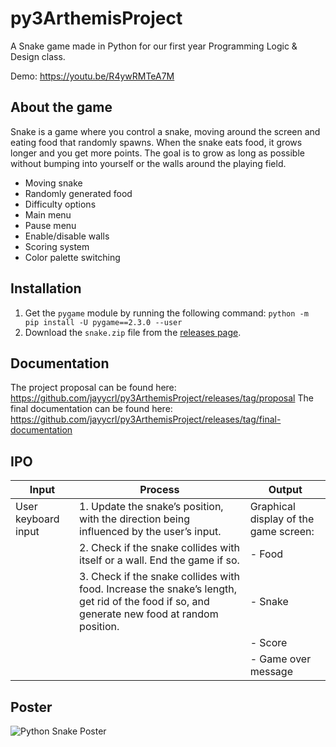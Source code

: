 # py3ArthemisProject
A Snake game made in Python for our first year Programming Logic &amp; Design class.

Demo: https://youtu.be/R4ywRMTeA7M

## About the game
Snake is a game where you control a snake, moving around the screen and eating food that randomly spawns. When the snake eats food, it grows longer and you get more points. The goal is to grow as long as possible without bumping into yourself or the walls around the playing field.
- Moving snake
- Randomly generated food
- Difficulty options
- Main menu
- Pause menu
- Enable/disable walls
- Scoring system
- Color palette switching

## Installation
1. Get the `pygame` module by running the following command: `python -m pip install -U pygame==2.3.0 --user`
2. Download the `snake.zip` file from the [releases page](https://github.com/jayycrl/py3ArthemisProject/releases/latest).

## Documentation
The project proposal can be found here: https://github.com/jayycrl/py3ArthemisProject/releases/tag/proposal
The final documentation can be found here: https://github.com/jayycrl/py3ArthemisProject/releases/tag/final-documentation

## IPO
| Input | Process | Output |
| ------------------- | ------------------------------------------------------------------------------------------------------------------------------------------- | --------------------------------------- |
| User keyboard input | 1. Update the snake’s position, with the direction being influenced by the user’s input.                                                    | Graphical display of the game screen:   |
|                     | 2. Check if the snake collides with itself or a wall. End the game if so.                                                                   | - Food                                  |
|                     | 3. Check if the snake collides with food. Increase the snake’s length, get rid of the food if so, and generate new food at random position. | - Snake                                 |
|                     |                                                                                                                                             | - Score                                 |
|                     |                                                                                                                                             | - Game over message                     |

## Poster
![Python Snake Poster](https://user-images.githubusercontent.com/127172433/231917383-f16fee62-04f6-4de3-9db7-7f11590d3051.png)
